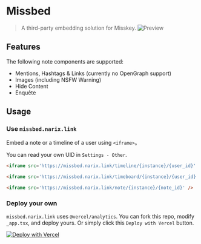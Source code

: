 # Missbed

> A third-party embedding solution for Misskey.
![Preview](https://github.com/NarixHine/missbed/assets/127665924/69f0d483-8cf1-45b6-8d64-a07fcb1dba0d)

## Features

The following note components are supported:
- Mentions, Hashtags & Links (currently no OpenGraph support)
- Images (including NSFW Warning)
- Hide Content
- Enquête

## Usage

### Use `missbed.narix.link`

Embed a note or a timeline of a user using `<iframe>`。

You can read your own UID in `Settings - Other`.

```html
<iframe src='https://missbed.narix.link/timeline/{instance}/{user_id}' />

<iframe src='https://missbed.narix.link/timeboard/{instance}/{user_id}' />

<iframe src='https://missbed.narix.link/note/{instance}/{note_id}' />
```

### Deploy your own

`missbed.narix.link` uses `@vercel/analytics`. You can fork this repo, modify `_app.tsx`, and deploy yours. Or simply click this `Deploy with Vercel` button.

[![Deploy with Vercel](https://vercel.com/button)](https://vercel.com/new/clone?repository-url=https%3A%2F%2Fgithub.com%2FNarixHine%2Fmissbed)
